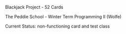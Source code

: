Blackjack Project - 52 Cards

The Peddie School - Winter Term Programming II (Wolfe)

Current Status: non-functioning card and test class
